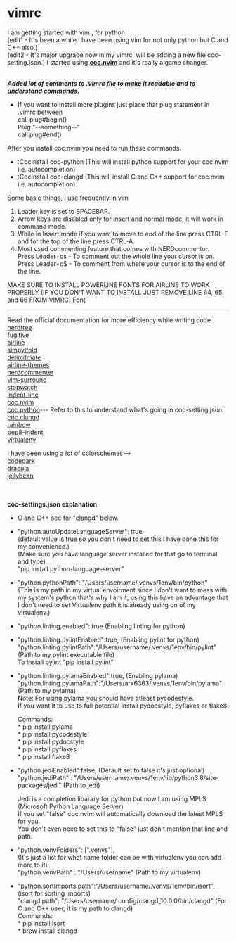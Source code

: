 # vimrc
I am getting started with vim , for python. 
</br>(edit1 - It's been a while I have been using vim for not only python but C and C++ also.)
</br> (edit2  - It's major upgrade now in my vimrc, will be adding a new file coc-setting.json.)
I started using **[coc.nvim](https://github.com/neoclide/coc.nvim)** and it's really a game changer.

</br>***Added lot of comments to .vimrc file to make it readable and to understand commands.***

- If you want to install more plugins just place that plug statement in .vimrc between
</br>call plug#begin()
</br>Plug "--something--"
</br>call plug#end()

After you install coc.nvim you need to run these commands.
* :CocInstall coc-python      (This will install python support for your coc.nvim i.e. autocompletion)
* :CocInstall coc-clangd      (This will install C and C++ support for coc.nvim i.e. autocompletion)

Some basic things, I use frequently in vim

1. Leader key is set to SPACEBAR.
2. Arrow keys are disabled only for insert and normal mode, it will work in command mode.
3. While in Insert mode if you want to move to end of the line press CTRL-E and for the top of the line press CTRL-A.
4. Most used commenting feature that comes with NERDcommentor.
 </br> Press Leader+cs - To comment out the whole line your cursor is on.
 </br>Press Leader+c$ - To comment from where your cursor is to the end of the line.



 MAKE SURE TO INSTALL POWERLINE FONTS FOR AIRLINE TO WORK PROPERLY
 (IF YOU DON'T WANT TO INSTALL JUST REMOVE LINE 64, 65 and 66 FROM VIMRC)
 [Font](https://github.com/powerline/fonts)
 
 ******************************************************************************************************
 
 Read the official documentation for more efficiency while writing code
 </br>[nerdtree](https://github.com/preservim/nerdtree)            
 [fugitive](https://github.com/tpope/vim-fugitive)
 </br>[airline](https://github.com/vim-airline/vim-airline)
 </br>[simpylfold](https://github.com/tmhedberg/simpylfold)
 </br>[delimitmate](https://github.com/raimondi/delimitmate)
 </br>[airline-themes](https://github.com/vim-airline/vim-airline-themes)
 </br>[nerdcommenter](https://github.com/preservim/nerdcommenter)
 </br>[vim-surround](https://github.com/tpope/vim-surround)
 </br>[stopwatch](https://github.com/ffanzhang/vim-airline-stopwatch)
 </br>[indent-line](https://github.com/yggdroot/indentline)
 </br>[coc.nvim](https://github.com/neoclide/coc.nvim)
 </br>[coc.python](https://github.com/neoclide/coc-python)--- Refer to this to understand what's going in coc-setting.json.
 </br>[coc.clangd](https://github.com/clangd/coc-clangd)
 </br>[rainbow](https://github.com/luochen1990/rainbow)
 </br>[pep8-indent](https://github.com/Vimjas/vim-python-pep8-indent)
 </br>[virtualenv](https://github.com/jmcantrell/vim-virtualenv)
  
  I have been using a lot of colorschemes-->
 </br>[codedark](https://github.com/tomasiser/vim-code-dark)
 </br>[dracula](https://github.com/dracula/vim)
 </br>[jellybean](https://github.com/nanotech/jellybeans.vim)
 
 
</br></br>
**coc-settings.json explanation**

* C and C++ see for "clangd" below.

- "python.autoUpdateLanguageServer": true </br>(default value is true so you don't need to set this I have done this for my convenience.)</br>
(Make sure you have language server installed for that go to terminal and type)</br>
"pip install python-language-server"</br>

- "python.pythonPath": "/Users/username/.venvs/1env/bin/python" </br>(This is my path in my virtual envoirment since I don't want to mess with my system's python that's why I am it, using this have an advantage that I don't need to set Virtualenv path it is already using on of my virtualenv.)

-  "python.linting.enabled": true (Enabling linting for python)

-  "python.linting.pylintEnabled":true,  (Enabling pylint for python) </br>
   "python.linting.pylintPath":"/Users/username/.venvs/1env/bin/pylint" (Path to my pylint executable file)</br>
   To install pylint "pip install pylint"
   
- "python.linting.pylamaEnabled":true, (Enabling pylama)</br>
  "python.linting.pylamaPath":"/Users/arx6363/.venvs/1env/bin/pylama" (Path to my pylama)</br>
  Note: For using pylama you should have atleast pycodestyle.</br>
  If you want it to use to full potential install pydocstyle, pyflakes or flake8.
  
  Commands: </br>* pip install pylama
            </br>* pip install pycodestyle
            </br>* pip install pydocstyle
            </br>* pip install pyflakes 
            </br>* pip install flake8

-  "python.jediEnabled":false, (Default set to false it's just optional)</br>
   "python.jediPath" : "/Users/username/.venvs/1env/lib/python3.8/site-packages/jedi" (Path to jedi)</br>
   
   Jedi is a completion libarary for python but now I am using MPLS (Microsoft Python Language Server)</br>
   If you set "false" coc.nvim will automatically download the latest MPLS for you.</br>
   You don't even need to set this to "false" just don't mention that line and path.

-  "python.venvFolders": [".venvs"],    </br> (It's just a list for what name folder can be with virtualenv you can add more to it)</br>
   "python.venvPath" : "/Users/username" (Path to my virtualenv)

- "python.sortImports.path":"/Users/username/.venvs/1env/bin/isort", (isort for sorting imports)</br>
  "clangd.path": "/Users/username/.config/clangd_10.0.0/bin/clangd"  (For C and C++ user, it is my path to clangd)
  </br>
  Commands:
          </br> * pip install isort
          </br> * brew install clangd
